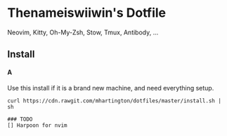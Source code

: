 # Thenameiswiiwin's Dotfile

Neovim, Kitty, Oh-My-Zsh, Stow, Tmux, Antibody, ...

## Install 

#### A
Use this install if it is a brand new machine, and need everything setup.

```
curl https://cdn.rawgit.com/mhartington/dotfiles/master/install.sh | sh

### TODO
[] Harpoon for nvim
